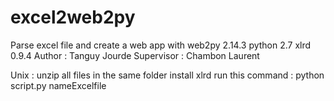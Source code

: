 # excel2web2py
Parse excel file and create a web app
with web2py 2.14.3
python 2.7
xlrd 0.9.4
Author : Tanguy Jourde
Supervisor : Chambon Laurent

Unix : 
unzip all files in the same folder
install xlrd
run this command : python script.py nameExcelfile